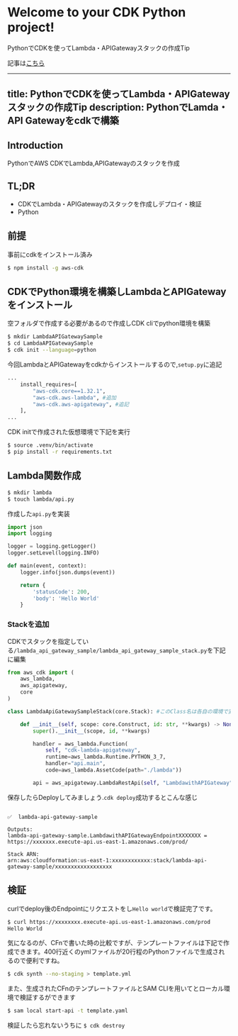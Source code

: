 
# Welcome to your CDK Python project!

PythonでCDKを使ってLambda・APIGatewayスタックの作成Tip

記事は[こちら](https://code-recipies.netlify.com/tips/IaaS/cdk/lambda-apigateway)

---
title: PythonでCDKを使ってLambda・APIGatewayスタックの作成Tip
description: PythonでLamda・API Gatewayをcdkで構築
---

## Introduction
PythonでAWS CDKでLambda,APIGatewayのスタックを作成

## TL;DR
- CDKでLambda・APIGatewayのスタックを作成しデプロイ・検証
- Python

## 前提
事前にcdkをインストール済み

```sh title=cdkのインストール
$ npm install -g aws-cdk
```

## CDKでPython環境を構築しLambdaとAPIGatewayをインストール

空フォルダで作成する必要があるので作成しCDK cliでpython環境を構築

```sh title=cdk cliでpython環境の構築
$ mkdir LambdaAPIGatewaySample
$ cd LambdaAPIGatewaySample
$ cdk init --language=python
```

今回LambdaとAPIGatewayをcdkからインストールするので,`setup.py`に追記

```python title=setup.py
...
    install_requires=[
        "aws-cdk.core==1.32.1",
        "aws-cdk.aws-lambda", #追加
        "aws-cdk.aws-apigateway", #追記
    ],
...
```

CDK initで作成された仮想環境で下記を実行

```sh 
$ source .venv/bin/activate
$ pip install -r requirements.txt
```

## Lambda関数作成

```sh
$ mkdir lambda
$ touch lambda/api.py
```

作成した`api.py`を実装

```python title=api.py
import json
import logging

logger = logging.getLogger()
logger.setLevel(logging.INFO)

def main(event, context):
    logger.info(json.dumps(event))

    return {
        'statusCode': 200,
        'body': 'Hello World'
    }
```

### Stackを追加

CDKでスタックを指定している`/lambda_api_gateway_sample/lambda_api_gateway_sample_stack.py`を下記に編集

```python title=lambda_api_gateway_sample_stack.py
from aws_cdk import (
    aws_lambda,
    aws_apigateway,
    core
)

class LambdaApiGatewaySampleStack(core.Stack): #このClass名は各自の環境で変わるので注意

    def __init__(self, scope: core.Construct, id: str, **kwargs) -> None:
        super().__init__(scope, id, **kwargs)

        handler = aws_lambda.Function(
            self, "cdk-lambda-apigateway",
            runtime=aws_lambda.Runtime.PYTHON_3_7,
            handler="api.main",
            code=aws_lambda.AssetCode(path="./lambda"))

        api = aws_apigateway.LambdaRestApi(self, "LambdawithAPIGateway", handler=handler) #第二引数のAPIGatewayの命名は
```


保存したらDeployしてみましょう.`cdk deploy`成功するとこんな感じ

```title=deploy成功

✅  lambda-api-gateway-sample

Outputs:
lambda-api-gateway-sample.LambdawithAPIGatewayEndpointXXXXXXX = https://xxxxxxx.execute-api.us-east-1.amazonaws.com/prod/

Stack ARN:
arn:aws:cloudformation:us-east-1:xxxxxxxxxxxx:stack/lambda-api-gateway-sample/xxxxxxxxxxxxxxxxxx
```

## 検証

curlでdeploy後のEndpointにリクエストをし`Hello world`で検証完了です。

```sh 
$ curl https://xxxxxxxx.execute-api.us-east-1.amazonaws.com/prod
Hello World
```

気になるのが、CFnで書いた時の比較ですが、テンプレートファイルは下記で作成できます。400行近くのymlファイルが20行程のPythonファイルで生成されるので便利ですね。

```sh
$ cdk synth --no-staging > template.yml
```

また、生成されたCFnのテンプレートファイルとSAM CLIを用いてとローカル環境で検証するができます

```sh
$ sam local start-api -t template.yaml
```

検証したら忘れないうちに
`$ cdk destroy`

